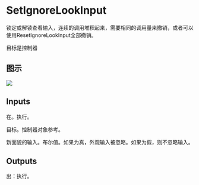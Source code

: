 # SetIgnoreLookInput

锁定或解锁查看输入，连续的调用堆积起来，需要相同的调用量来撤销，或者可以使用ResetIgnoreLookInput全部撤销。

目标是控制器

## 图示

![]($-20221218-19292902.png)

## Inputs

在。执行。

目标。控制器对象参考。

新面貌的输入。布尔值。如果为真，外观输入被忽略。如果为假，则不忽略输入。  

## Outputs

出：执行。
